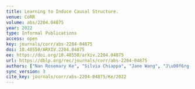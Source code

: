 ```yaml
---
title: Learning to Induce Causal Structure.
venue: CoRR
volume: abs/2204.04875
year: 2022
type: Informal Publications
access: open
key: journals/corr/abs-2204-04875
doi: 10.48550/ARXIV.2204.04875
ee: https://doi.org/10.48550/arXiv.2204.04875
url: https://dblp.org/rec/journals/corr/abs-2204-04875
authors: ["Nan Rosemary Ke", "Silvia Chiappa", "Jane Wang", "J\u00f6rg Bornschein", "Theophane Weber", "Anirudh Goyal", "Matthew M. Botvinick", "Michael Mozer", "Danilo Jimenez Rezende"]
sync_version: 3
cite_key: journals/corr/abs-2204-04875/Ke/2022
---
```

